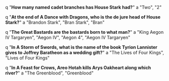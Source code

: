 q "**How many named cadet branches has House Stark had?**"
a "Two", "2"

q "**At the end of A Dance with Dragons, who is the de jure head of House Stark?**"
a "Brandon Stark", "Bran Stark", "Bran"

q "**The Great Bastards are the bastards born to what man?**"
a "King Aegon IV Targaryen", "Aegon IV", "Aegon 4", "Aegon IV Targaryen"

q "**In A Storm of Swords, what is the name of the book Tyrion Lannister gives to Joffrey Baratheon as a wedding gift?**"
a "The Lives of Four Kings", "Lives of Four Kings"

q "**In A Feast for Crows, Areo Hotah kills Arys Oakheart along which river?**"
a "The Greenblood", "Greenblood"



















































































































































